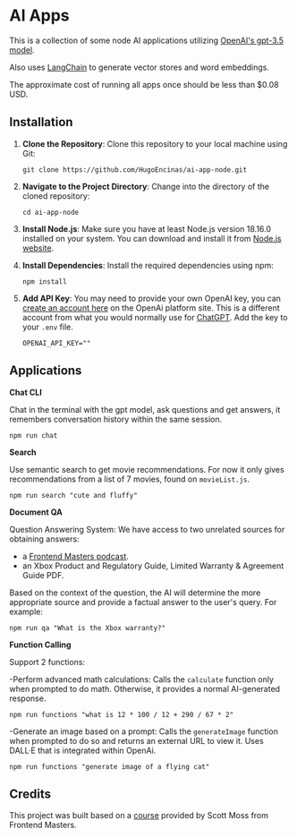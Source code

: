 # AI Apps

This is a collection of some node AI applications utilizing [OpenAI's gpt-3.5 model](https://platform.openai.com/docs/introduction).

Also uses [LangChain](https://js.langchain.com/docs/get_started/introduction) to generate vector stores and word embeddings.

The approximate cost of running all apps once should be less than $0.08 USD.

## Installation

1. **Clone the Repository**: Clone this repository to your local machine using Git:

   ```
   git clone https://github.com/HugoEncinas/ai-app-node.git
   ```

2. **Navigate to the Project Directory**: Change into the directory of the cloned repository:

   ```
   cd ai-app-node
   ```

3. **Install Node.js**: Make sure you have at least Node.js version 18.16.0 installed on your system. You can download and install it from [Node.js website](https://nodejs.org/).

4. **Install Dependencies**: Install the required dependencies using npm:

   ```
   npm install
   ```

5. **Add API Key**: You may need to provide your own OpenAI key, you can [create an account here](https://platform.openai.com/) on the OpenAi platform site. This is a different account from what you would normally use for [ChatGPT](https://chat.openai.com/). Add the key to your `.env` file.

   ```
   OPENAI_API_KEY=""
   ```

## Applications

**Chat CLI**

Chat in the terminal with the gpt model, ask questions and get answers, it remembers conversation history within the same session.

```
npm run chat
```

**Search**

Use semantic search to get movie recommendations. For now it only gives recommendations from a list of 7 movies, found on `movieList.js`.

```
npm run search "cute and fluffy"
```

**Document QA**

Question Answering System: We have access to two unrelated sources for obtaining answers:

- a [Frontend Masters podcast](https://www.youtube.com/watch?v=zR_iuq2evXo).
- an Xbox Product and Regulatory Guide, Limited Warranty & Agreement Guide PDF.

Based on the context of the question, the AI will determine the more appropriate source and provide a factual answer to the user's query. For example:

```
npm run qa "What is the Xbox warranty?"
```

**Function Calling**

Support 2 functions:

-Perform advanced math calculations: Calls the `calculate` function only when prompted to do math. Otherwise, it provides a normal AI-generated response.

```
npm run functions "what is 12 * 100 / 12 + 290 / 67 * 2"
```

-Generate an image based on a prompt: Calls the `generateImage` function when prompted to do so and returns an external URL to view it. Uses DALL·E that is integrated within OpenAi.

```
npm run functions "generate image of a flying cat"
```

## Credits

This project was built based on a [course](https://frontendmasters.com/courses/openai-node/) provided by Scott Moss from Frontend Masters.
